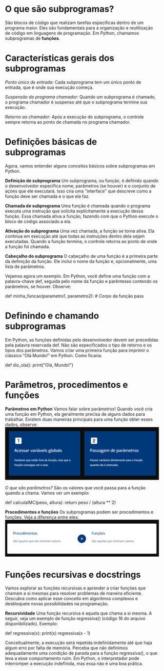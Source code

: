 # O que são subprogramas?

São blocos de código que realizam tarefas específicas dentro de um programa maior. Eles são fundamentais para a organização e reutilização de código em linguagens de programação.
Em Python, chamamos subprogramas de **funções**.

# Características gerais dos subprogramas

_Ponto único de entrada:_
Cada subprograma tem um único ponto de entrada, que é onde sua execução começa.

_Suspensão do programa chamador:_
Quando um subprograma é chamado, o programa chamador é suspenso até que o subprograma termine sua execução.

_Retorno ao chamador:_
Após a execução do subprograma, o controle sempre retorna ao ponto de chamada no programa chamador.

# Definições básicas de subprogramas

Agora, vamos entender alguns conceitos básicos sobre subprogramas em Python.

**Definição de subprograma**
Um subprograma, ou função, é definido quando o desenvolvedor especifica nome, parâmetros (se houver) e o conjunto de ações que ele executará. Isso cria uma "interface" que descreve como a função deve ser chamada e o que ela faz.

**Chamada de subprograma**
Uma função é chamada quando o programa executa uma instrução que solicita explicitamente a execução dessa função. Essa chamada ativa a função, fazendo com que o Python execute o bloco de código associado a ela.

**Ativação do subprograma**
Uma vez chamada, a função se torna ativa. Ela continua em execução até que todas as instruções dentro dela sejam executadas. Quando a função termina, o controle retorna ao ponto de onde a função foi chamada.

**Cabeçalho do subprograma**
O cabeçalho de uma função é a primeira parte da definição da função. Ele inclui o nome da função e, opcionalmente, uma lista de parâmetros.

Vejamos agora um exemplo. Em Python, você define uma função com a palavra-chave def, seguida pelo nome da função e parênteses contendo os parâmetros, se houver. Observe:

def minha_funcao(parametro1, parametro2):
    # Corpo da função
    pass

# Definindo e chamando subprogramas
Em Python, as funções definidas pelo desenvolvedor devem ser precedidas pela palavra reservada def. Não são especificados o tipo de retorno e os tipos dos parâmetros.
Vamos criar uma primeira função para imprimir o clássico “Olá Mundo!” em Python. Como ficaria:

def diz_ola():
    print("Olá, Mundo!")

# Parâmetros, procedimentos e funções

**Parâmetros em Python**
Vamos falar sobre parâmetros! Quando você cria uma função em Python, ela geralmente precisa de alguns dados para trabalhar. Existem duas maneiras principais para uma função obter esses dados, observe:
![alt text](images/image-1.png)

_O que são parâmetros?_
São os valores que você passa para a função quando a chama. Vamos ver um exemplo:

def calculaIMC(peso, altura):
    return peso / (altura ** 2)

**Procedimentos e funções**
Os subprogramas podem ser procedimentos e funções. Veja a diferença entre eles:
![alt text](images/image-2.png)

# Funções recursivas e docstrings

Vamos explorar as funções recursivas e aprender a criar funções que chamam a si mesmas para resolver problemas de maneira eficiente. Descubra como aplicar esse conceito em algoritmos complexos e desbloqueie novas possibilidades na programação.

**Recursividade**
Uma função recursiva é aquela que chama a si mesma. A seguir, veja um exemplo de função regressiva() (código 16 do arquivo disponibilizado).
Exemplo:

def regressiva(x):
   print(x)
   regressiva(x - 1)

Conceitualmente, a execução será repetida indefinidamente até que haja algum erro por falta de memória. Perceba que não definimos adequadamente uma condição de parada para a função regressiva(), o que leva a esse comportamento ruim. Em Python, o interpretador pode interromper a execução indefinida, mas essa não é uma boa prática. 